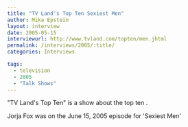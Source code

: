 ```yaml
---
title: "TV Land's Top Ten Sexiest Men"
author: Mika Epstein
layout: interview
date: 2005-05-15
interviewurl: http://www.tvland.com/topten/men.jhtml
permalink: /interviews/2005/:title/
categories: Interviews

tags:
  - television
  - 2005
  - "Talk Shows"
---
```


"TV Land's Top Ten" is a show about the top ten <whatever>. 

Jorja Fox was on the June 15, 2005 episode for 'Sexiest Men'